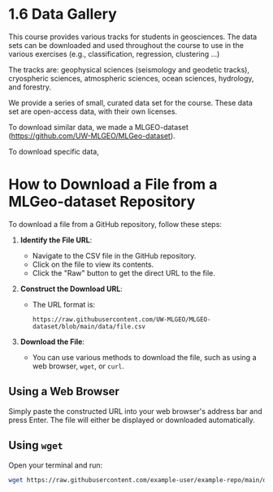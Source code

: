 # 1.6 Data Gallery

This course provides various tracks for students in geosciences. The data sets can be downloaded and used throughout the course to use in the various exercises (e.g., classification, regression, clustering ...)

The tracks are: geophysical sciences (seismology and geodetic tracks), cryospheric sciences, atmospheric sciences, ocean sciences, hydrology, and forestry.

We provide a series of small, curated data set for the course. These data set are open-access data, with their own licenses.

To download similar data, we made a MLGEO-dataset (https://github.com/UW-MLGEO/MLGeo-dataset).

To download specific data, 
# How to Download a File from a MLGeo-dataset Repository

To download a file from a GitHub repository, follow these steps:

1. **Identify the File URL**:
   - Navigate to the CSV file in the GitHub repository.
   - Click on the file to view its contents.
   - Click the "Raw" button to get the direct URL to the file.

2. **Construct the Download URL**:
   - The URL format is:
     ```
     https://raw.githubusercontent.com/UW-MLGEO/MLGEO-dataset/blob/main/data/file.csv
     ```

4. **Download the File**:
   - You can use various methods to download the file, such as using a web browser, `wget`, or `curl`.

## Using a Web Browser

Simply paste the constructed URL into your web browser's address bar and press Enter. The file will either be displayed or downloaded automatically.

## Using `wget`

Open your terminal and run:
```sh
wget https://raw.githubusercontent.com/example-user/example-repo/main/data/data.csv
